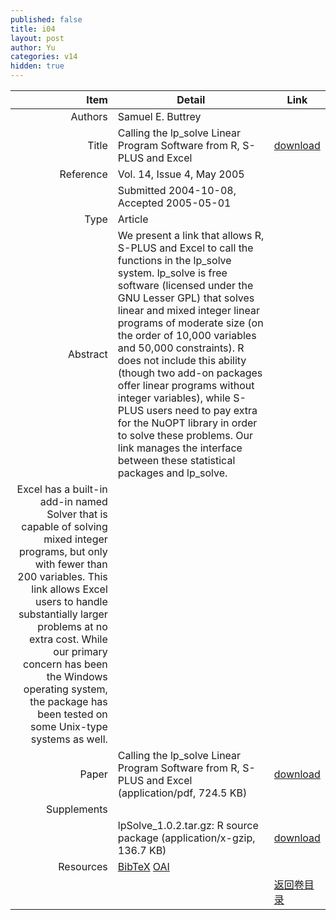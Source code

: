 ```yaml
---
published: false
title: i04
layout: post
author: Yu
categories: v14
hidden: true
---
```


| Item | Detail | Link |
|---:|---|---|
| Authors | Samuel E. Buttrey| |
| Title |Calling the lp_solve Linear Program Software from R, S-PLUS and Excel | [download](http://www.jstatsoft.org/v14/i04/paper) |
| Reference |Vol. 14, Issue 4, May 2005 | |
| | Submitted 2004-10-08, Accepted 2005-05-01| | 
| Type | Article| |
| Abstract | We present a link that allows R, S-PLUS and Excel to call the functions in the lp_solve system. lp_solve is free software (licensed under the GNU Lesser GPL) that solves linear and mixed integer linear programs of moderate size (on the order of 10,000 variables and 50,000 constraints). R does not include this ability (though two add-on packages offer linear programs without integer variables), while S-PLUS users need to pay extra for the NuOPT library in order to solve these problems. Our link manages the interface between these statistical packages and lp_solve. | |
 Excel has a built-in add-in named Solver that is capable of solving mixed integer programs, but only with fewer than 200 variables. This link allows Excel users to handle substantially larger problems at no extra cost. While our primary concern has been the Windows operating system, the package has been tested on some Unix-type systems as well.| |
| Paper | Calling the lp_solve Linear Program Software from R, S-PLUS and Excel  (application/pdf, 724.5 KB)| [download](http://www.jstatsoft.org/v14/i04/paper) |
| Supplements | | |
| |lpSolve_1.0.2.tar.gz: R source package  (application/x-gzip, 136.7 KB)|  [download](http://www.jstatsoft.org/v14/i04/supp/1) |
| Resources | [BibTeX](http://www.jstatsoft.org/v14/i04/bibtex) [OAI](http://www.jstatsoft.org/oai?verb=GetRecord&identifier=oai.jstatsoft/v14/i04&prefix=oai_dc)| |
| |  | [返回卷目录]({{site.baseurl}}/volume/v14.html) |